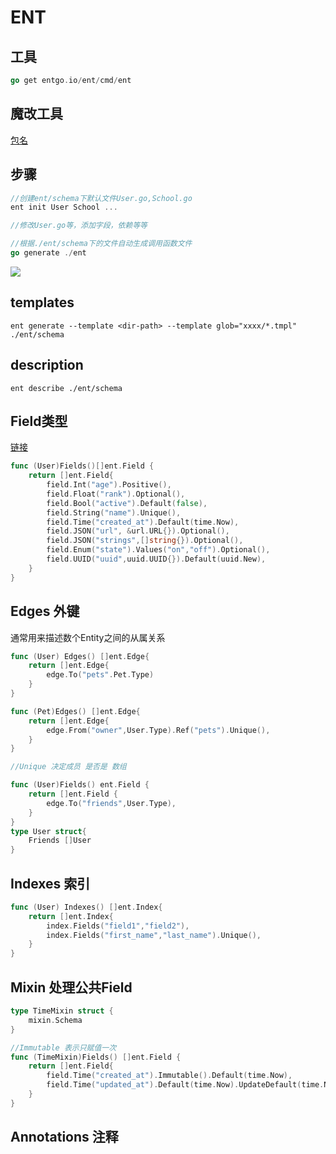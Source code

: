 # ENT

## 工具
```go
go get entgo.io/ent/cmd/ent
```

## 魔改工具

[包名](entgo.io/ent/entc)

## 步骤
```go
//创建ent/schema下默认文件User.go,School.go
ent init User School ...

//修改User.go等，添加字段，依赖等等

//根据./ent/schema下的文件自动生成调用函数文件
go generate ./ent
```
<image  src="./ent.png">

## templates
```shell
ent generate --template <dir-path> --template glob="xxxx/*.tmpl" ./ent/schema
```

## description
```shell
ent describe ./ent/schema
```
## Field类型
[链接](https://entgo.io/docs/schema-fields/#built-in-validators)
```go
func (User)Fields()[]ent.Field {
    return []ent.Field{
        field.Int("age").Positive(),
        field.Float("rank").Optional(),
        field.Bool("active").Default(false),
        field.String("name").Unique(),
        field.Time("created_at").Default(time.Now),
        field.JSON("url", &url.URL{}).Optional(),
        field.JSON("strings",[]string{}).Optional(),
        field.Enum("state").Values("on","off").Optional(),
        field.UUID("uuid",uuid.UUID{}).Default(uuid.New),
    }
}
```

## Edges  外键
通常用来描述数个Entity之间的从属关系
```go
func (User) Edges() []ent.Edge{
    return []ent.Edge{
        edge.To("pets".Pet.Type)
    }
}

func (Pet)Edges() []ent.Edge{
    return []ent.Edge{
        edge.From("owner",User.Type).Ref("pets").Unique(),
    }
}

//Unique 决定成员 是否是 数组

func (User)Fields() ent.Field {
    return []ent.Field {
        edge.To("friends",User.Type),
    }
}
type User struct{
    Friends []User
}

```
## Indexes 索引

```go
func (User) Indexes() []ent.Index{
    return []ent.Index{
        index.Fields("field1","field2"),
        index.Fields("first_name","last_name").Unique(),
    }
}

```

## Mixin 处理公共Field

```go
type TimeMixin struct {
    mixin.Schema
}

//Immutable 表示只赋值一次
func (TimeMixin)Fields() []ent.Field {
    return []ent.Field{
        field.Time("created_at").Immutable().Default(time.Now),
        field.Time("updated_at").Default(time.Now).UpdateDefault(time.Now),
    }
}

```

## Annotations 注释
